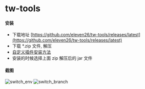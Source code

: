 # tw-tools

#### 安装

* 下载地址 [https://github.com/eleven26/tw-tools/releases/latest](https://github.com/eleven26/tw-tools/releases/latest)
* 下载 *.zip 文件, 解压
* [自定义插件安装方法](https://www.jetbrains.com/help/phpstorm/installing-plugin-from-disk.html)
* 安装的时候选择上面 zip 解压后的 jar 文件

#### 截图

![switch_env](https://github.com/eleven26/tw-tools/blob/master/screenshots/switch_env.png)
![switch_branch](https://github.com/eleven26/tw-tools/blob/master/screenshots/switch_branch.png.png)

